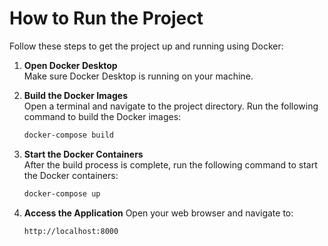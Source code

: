# How to Run the Project

Follow these steps to get the project up and running using Docker:

1. **Open Docker Desktop**  
   Make sure Docker Desktop is running on your machine.

2. **Build the Docker Images**  
   Open a terminal and navigate to the project directory. Run the following command to build the Docker images:
   ```bash
   docker-compose build

3. **Start the Docker Containers**  
    After the build process is complete, run the following command to start the Docker containers:
   ```bash
   docker-compose up

4. **Access the Application**
    Open your web browser and navigate to:
   ```bash
   http://localhost:8000